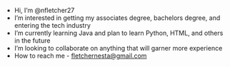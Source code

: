 - Hi, I’m @nfletcher27
- I’m interested in getting my associates degree, bachelors degree, and entering the tech industry
- I’m currently learning Java and plan to learn Python, HTML, and others in the future
- I’m looking to collaborate on anything that will garner more experience
- How to reach me - fletchernesta@gmail.com

<!---
nfletcher27/nfletcher27 is a ✨ special ✨ repository because its `README.md` (this file) appears on your GitHub profile.
You can click the Preview link to take a look at your changes.
--->
